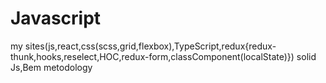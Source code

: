 # Javascript
my sites(js,react,css(scss,grid,flexbox),TypeScript,redux{redux-thunk,hooks,reselect,HOC,redux-form,classComponent(localState)})
solid Js,Bem metodology
